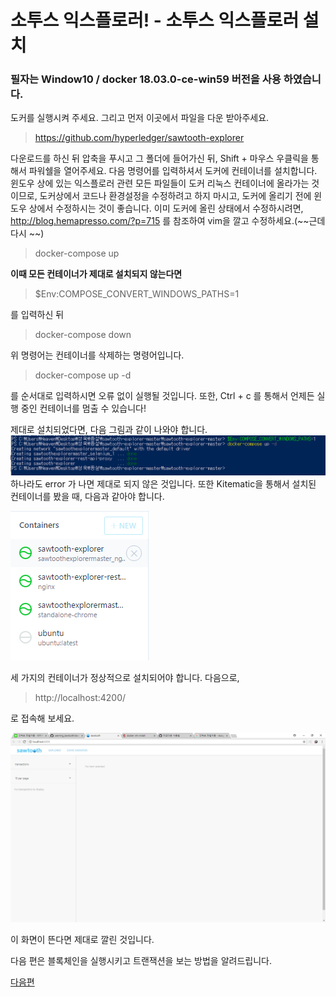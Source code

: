 소투스 익스플로러! - 소투스 익스플로러 설치
=============
### 필자는 Window10 / docker 18.03.0-ce-win59 버전을 사용 하였습니다.

도커를 실행시켜 주세요. 그리고
먼저 이곳에서 파일을 다운 받아주세요. 
> <https://github.com/hyperledger/sawtooth-explorer>

다운로드를 하신 뒤 압축을 푸시고 
그 폴더에 들어가신 뒤, Shift + 마우스 우클릭을 통해서 파워쉘을 열어주세요. 
다음 명령어를 입력하셔서 도커에 컨테이너를 설치합니다. 
윈도우 상에 있는 익스플로러 관련 모든 파일들이 도커 리눅스 컨테이너에 올라가는 것이므로, 도커상에서 코드나 환경설정을 수정하려고 하지 마시고,
도커에 올리기 전에 윈도우 상에서 수정하시는 것이 좋습니다.
이미 도커에 올린 상태에서 수정하시려면, <http://blog.hemapresso.com/?p=715> 를 참조하여 vim을 깔고 수정하세요.(~~근데 다시 ~~)
> docker-compose up

**이때 모든 컨테이너가 제대로 설치되지 않는다면**
> $Env:COMPOSE_CONVERT_WINDOWS_PATHS=1

를 입력하신 뒤 

> docker-compose down 

위 명령어는 컨테이너를 삭제하는 명령어입니다. 
> docker-compose up -d

를 순서대로 입력하시면 오류 없이 실행될 것입니다. 
또한, Ctrl + c 를 통해서 언제든 실행 중인 컨테이너를 멈출 수 있습니다!

제대로 설치되었다면, 다음 그림과 같이 나와야 합니다. 
![성공](./img/yml.PNG)
하나라도 error 가 나면 제대로 되지 않은 것입니다.
또한 Kitematic을 통해서 설치된 컨테이너를 봤을 때, 다음과 같아야 합니다.

![성공2](./img/kitematic.PNG)

세 가지의 컨테이너가 정상적으로 설치되어야 합니다.
다음으로, 
> http://localhost:4200/ 

로 접속해 보세요. 

![성공3](./img/explorer.PNG)

이 화면이 뜬다면 제대로 깔린 것입니다. 

다음 편은 블록체인을 실행시키고 트랜잭션을 보는 방법을 알려드립니다. 

[다음편](./Sawtooth-explorer2.md)
